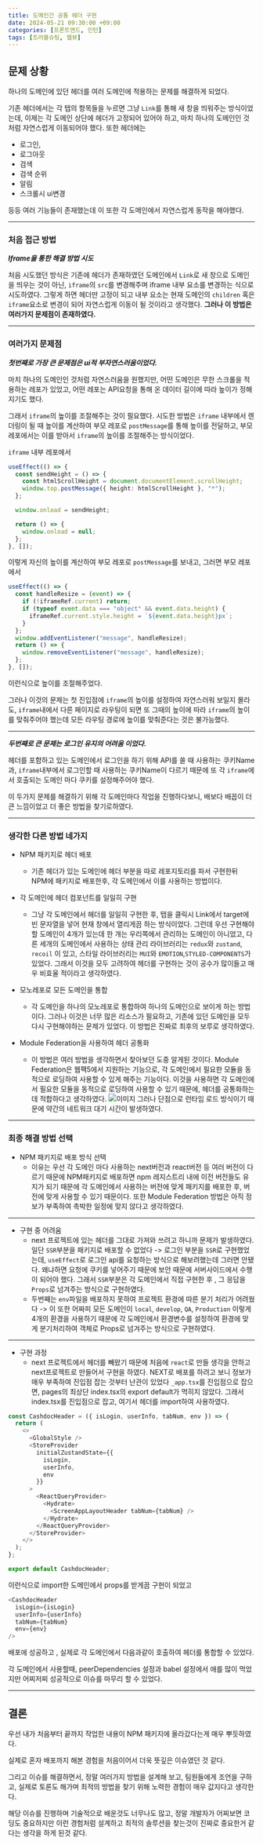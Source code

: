 ```yaml
---
title: 도메인간 공통 헤더 구현
date: 2024-05-21 09:30:00 +09:00
categories: [프론트엔드, 인턴]
tags: [트러블슈팅, 웹뷰]
---
```


## 문제 상황

하나의 도메인에 있던 헤더를 여러 도메인에 적용하는 문제를 해결하게 되었다.

기존 헤더에서는 각 탭의 항목들을 누르면 그냥 `Link`를 통해 새 창을 띄워주는 방식이었는데, 이제는 각 도메인 상단에 헤더가 고정되어 있어야 하고, 마치 하나의 도메인인 것처럼 자연스럽게 이동되어야 했다. 또한 헤더에는

- 로그인,
- 로그아웃
- 검색
- 검색 순위
- 알림
- 스크롤시 ui변경

등등 여러 기능들이 존재했는데 이 또한 각 도메인에서 자연스럽게 동작을 해야했다.

---

### 처음 접근 방법

**_Iframe을 통한 해결 방법 시도_**

처음 시도했던 방식은 기존에 헤더가 존재하였던 도메인에서 `Link`로 새 창으로 도메인을 띄우는 것이 아닌, `iframe`의 `src`를 변경해주며 iframe 내부 요소를 변경하는 식으로 시도하였다.
그렇게 하면 헤더만 고정이 되고 내부 요소는 현재 도메인의 `children` 혹은 `iframe`요소로 변경이 되어 자연스럽게 이동이 될 것이라고 생각했다.
**그러나 이 방법은 여러가지 문제점이 존재하였다.**

---

### 여러가지 문제점

**_첫번째로 가장 큰 문제점은 ui적 부자연스러움이었다._**

마치 하나의 도메인인 것처럼 자연스러움을 원했지만, 어떤 도메인은 무한 스크롤을 적용하는 레포가 있었고, 어떤 레포는 API요청을 통해 온 데이터 길이에 따라 높이가 정해지기도 했다.

그래서 `iframe`의 높이를 조절해주는 것이 필요했다.
시도한 방법은 `iframe` 내부에서 렌더링이 될 때 높이를 계산하여 부모 레포로 `postMessage`를 통해 높이를 전달하고, 부모 레포에서는 이를 받아서 `iframe`의 높이를 조절해주는 방식이었다.

`iframe` 내부 레포에서

```ts
useEffect(() => {
  const sendHeight = () => {
    const htmlScrollHeight = document.documentElement.scrollHeight;
    window.top.postMessage({ height: htmlScrollHeight }, "*");
  };

  window.onload = sendHeight;

  return () => {
    window.onload = null;
  };
}, []);
```

이렇게 자신의 높이를 계산하여 부모 레포로 `postMessage`를 보내고,
그러면 부모 레포에서

```ts
useEffect(() => {
  const handleResize = (event) => {
    if (!iframeRef.current) return;
    if (typeof event.data === "object" && event.data.height) {
      iframeRef.current.style.height = `${event.data.height}px`;
    }
  };
  window.addEventListener("message", handleResize);
  return () => {
    window.removeEventListener("message", handleResize);
  };
}, []);
```

이런식으로 높이를 조절해주었다.

그러나 이것의 문제는 첫 진입점에 `iframe`의 높이를 설정하여 자연스러워 보일지 몰라도, `iframe`내에서 다른 페이지로 라우팅이 되면 또 그때의 높이에 따라 `iframe`의 높이를 맞춰주어야 했는데 모든 라우팅 경로에 높이를 맞춰준다는 것은 불가능했다.

---

**_두번째로 큰 문제는 로그인 유지의 어려움 이었다._**

헤더를 포함하고 있는 도메인에서 로그인을 하기 위해 API를 쏠 때 사용하는 쿠키Name과, `iframe`내부에서 로그인할 때 사용하는 쿠키Name이 다르기 때문에 또 각 `iframe`에서 호출되는 도메인 마다 쿠키를 설정해주어야 했다.

이 두가지 문제를 해결하기 위해 각 도메인마다 작업을 진행하다보니, 배보다 배꼽이 더 큰 느낌이었고 더 좋은 방법을 찾기로하였다.

---

### 생각한 다른 방법 네가지

- NPM 패키지로 헤더 배포

  - 기존 헤더가 있는 도메인에 헤더 부분을 따로 레포지토리를 파서 구현한뒤 NPM에 패키지로 배포한후, 각 도메인에서 이를 사용하는 방법이다.

- 각 도메인에 헤더 컴포넌트를 일일히 구현
  - 그냥 각 도메인에서 헤더를 일일히 구현한 후, 탭을 클릭시 Link에서 target에 빈 문자열을 넣어 현재 창에서 열리게끔 하는 방식이었다.
    그런데 우선 구현해야할 도메인이 4개가 있는데 한 개는 우리쪽에서 관리하는 도메인이 아니었고, 다른 세개의 도메인에서 사용하는 상태 관리 라이브러리는
    `redux`와 `zustand`, `recoil` 이 있고, 스타일 라이브러리는 `MUI`와 `EMOTION`,`STYLED-COMPONENTS`가 있었다. 그래서 이것을 모두 고려하여 헤더를 구현하는 것이
    공수가 많이들고 매우 비효울 적이라고 생각하였다.
- 모노레포로 모든 도메인을 통합

  - 각 도메인을 하나의 모노레포로 통합하여 하나의 도메인으로 보이게 하는 방법이다. 그러나 이것은 너무 많은 리소스가 필요하고, 기존에 있던 도메인을 모두 다시 구현해야하는 문제가 있었다. 이 방법은 진짜로 최후의 보루로 생각하였다.

- Module Federation을 사용하여 헤더 공통화
  - 이 방법은 여러 방법을 생각하면서 찾아보던 도중 알게된 것이다. Module Federation은 웹팩5에서 지원하는 기능으로, 각 도메인에서 필요한 모듈을 동적으로 로딩하여 사용할 수 있게 해주는 기능이다. 이것을 사용하면 각 도메인에서 필요한 모듈을 동적으로 로딩하여 사용할 수 있기 때문에, 헤더를 공통화하는데 적합하다고 생각하였다.
    ![이미지](/assets/img/ModuleFederation.png)
    그러나 단점으로 런타임 로드 방식이기 때문에 약간의 네트워크 대기 시간이 발생하였다.

---

### 최종 해결 방법 선택

- NPM 패키지로 배포 방식 선택
  - 이유는 우선 각 도메인 마다 사용하는 next버전과 react버전 등 여러 버전이 다르기 때문에 NPM패키지로 배포하면 npm 레지스트리 내에 이전 버전들도 유지가 되기 때문에 각 도메인에서 사용하는 버전에 맞게 패키지를 배포한 후, 버전에 맞게 사용할 수 있기 때문이다.
    또한 Module Federation 방법은 아직 정보가 부족하여 촉박한 일정에 맞지 않다고 생각하였다.

---

- 구현 중 어려움
  - next 프로젝트에 있는 헤더를 그대로 가져와 쓰려고 하니까 문제가 발생하였다.
    일단 `SSR`부분을 패키지로 배포할 수 없었다
    -> 로그인 부분을 `SSR`로 구현했었는데, `useEffect`로 로그인 api를 요청하는 방식으로 해보려했는데 그러면 안됐다. 왜냐하면 요청에 쿠키를 넣어주기 때문에 보안 때문에 서버사이드에서 수행이 되어야 했다.
    그래서 `SSR`부분은 각 도메인에서 직접 구현한 후 , 그 응답을 `Props`로 넘겨주는 방식으로 구현하였다.
  - 두번째는 `env`파일을 배포하지 못하여 프로젝트 환경에 따른 분기 처리가 어려웠다
    -> 이 또한 어짜피 모든 도메인이 `local`, `develop`, `QA`, `Production` 이렇게 4개의 환경을 사용하기 때문에 각 도메인에서 환경변수를 설정하여 환경에 맞게 분기처리하여 객체로 Props로 넘겨주는 방식으로 구현하였다.

---

- 구현 과정
  - next 프로젝트에서 헤더를 빼왔기 때문에 처음에 `react`로 만들 생각을 안하고 next프로젝트로 만들어서 구현을 하였다. NEXT로 배포를 하려고 보니 정보가 매우 부족하여 진입점 잡는 것부터 난관이 있었다
    `_app.tsx`를 진입점으로 잡으면, pages의 최상단 index.tsx의 export default가 먹히지 않았다. 그래서 index.tsx를 진입점으로 잡고, 여기서 헤더를 import하여 사용하였다.

```ts
const CashdocHeader = ({ isLogin, userInfo, tabNum, env }) => {
  return (
    <>
      <GlobalStyle />
      <StoreProvider
        initialZustandState={{
          isLogin,
          userInfo,
          env
        }}
      >
        <ReactQueryProvider>
          <Hydrate>
            <ScreenAppLayoutHeader tabNum={tabNum} />
          </Hydrate>
        </ReactQueryProvider>
      </StoreProvider>
    </>
  );
};

export default CashdocHeader;
```

이런식으로 import한 도메인에서 props를 받게끔 구현이 되었고

```ts
<CashdocHeader
  isLogin={isLogin}
  userInfo={userInfo}
  tabNum={tabNum}
  env={env}
/>
```

배포에 성공하고 , 실제로 각 도메인에서 다음과같이 호출하여 헤더를 통합할 수 있었다.

각 도메인에서 사용할때, peerDependencies 설정과 babel 설정에서 애를 많이 먹었지만 어찌저찌 성공적으로 이슈를 마무리 할 수 있었다.

---

## 결론

우선 내가 처음부터 끝까지 작업한 내용이 NPM 패키지에 올라갔다는게 매우 뿌듯하였다.

실제로 혼자 배포까지 해본 경험을 처음이어서 더욱 뜻깊은 이슈였던 것 같다.

그리고 이슈를 해결하면서, 정말 여러가지 방법을 설계해 보고, 팀원들에게 조언을 구하고, 실제로 토론도 해가며 최적의 방법을 찾기 위해 노력한 경험이 매우 값지다고 생각한다.

해당 이슈를 진행하며 기술적으로 배운것도 너무나도 많고, 정말 개발자가 어찌보면 코딩도 중요하지만 이런 경험처럼 설계하고 최적의 솔루션을 찾는것이 진짜로 중요한거 같다는 생각을 하게 된것 같다.
